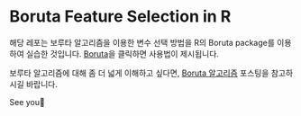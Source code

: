 # Boruta Feature Selection in R

해당 레포는 보루타 알고리즘을 이용한 변수 선택 방법을 R의 Boruta package를 이용하여 실습한 것입니다. 
[Boruta](https://eeyem.github.io/Boruta/Boruta.html)을 클릭하면 사용법이 제시됩니다. 

보루타 알고리즘에 대해 좀 더 넓게 이해하고 싶다면, [Boruta 알고리즘](https://syj9700.tistory.com/50) 포스팅을 참고하시길 바랍니다. 

See you🤗
